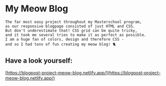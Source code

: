 # My Meow Blog

```
The far most easy project throughout my Masterschool program, 
as our responsive blogpage consisted of just HTML and CSS. 
But don't underestimate that! CSS grid can be quite tricky, 
and it took me several tries to make it as perfect as possible. 
I am a huge fan of colors, design and therefore CSS - 
and so I had tons of fun creating my meow blog! 🐈
```

## Have a look yourself:

[https://blogpost-project-meow-blog.netlify.app/](https://blogpost-project-meow-blog.netlify.app/)
